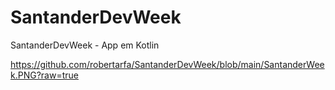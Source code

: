 # SantanderDevWeek
SantanderDevWeek - App em Kotlin

https://github.com/robertarfa/SantanderDevWeek/blob/main/SantanderWeek.PNG?raw=true
